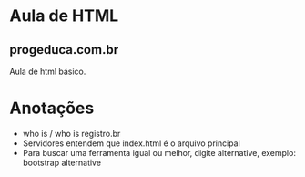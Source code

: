 # Aula de HTML
## progeduca.com.br

Aula de html básico.


# Anotações
* who is / who is registro.br
* Servidores entendem que index.html é o arquivo principal
* Para buscar uma ferramenta igual ou melhor, digite alternative, exemplo: bootstrap alternative